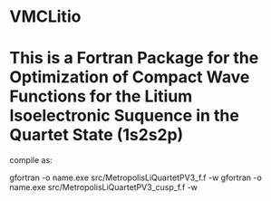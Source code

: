 # VMCLitio
# This is a Fortran Package for the Optimization of Compact Wave Functions for the Litium Isoelectronic Suquence in the Quartet State (1s2s2p)


compile as:

gfortran -o name.exe src/MetropolisLiQuartetPV3_f.f -w
gfortran -o name.exe src/MetropolisLiQuartetPV3_cusp_f.f -w
